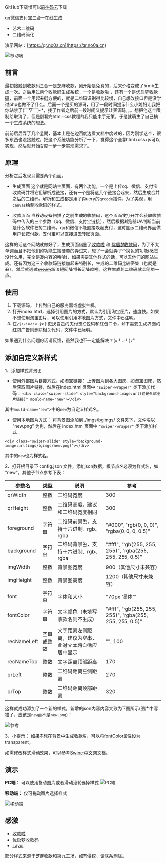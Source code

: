 ﻿﻿﻿﻿﻿﻿﻿﻿﻿﻿GitHub下载慢可以[前往码云](https://gitee.com/BWmelon/qrcode)下载﻿﻿﻿﻿﻿﻿﻿qq微信支付宝三合一在线生成 - 艺术二维码 - 二维码简化演示网站：[https://qr.no0a.cn](https://qr.no0a.cn)![移动端](https://imgs.bwmelon.com/20190922201943.png)## 前言最初接触到收款码三合一是芝麻收款，刚开始是免费的，后来价格变成了5rmb生成一次。之后用过两个收款码生成系统，一个是[收款啦](https://qr.52ecy.cn/) ，还有一个是[优启梦收款码](https://qrpay.uomg.com/)，前面一个用起来挺方便的，就是二维码识别得比较慢，自己想改接口但是没学过php也做不了什么。后面一个是买的源码，用了一段时间提示什么小媳妇让我把你站禁了(￣▽￣)~*，找了作者之后前一段时间又提示让买源码。。。想把他这个限制给取消了，但是刚看完html+css教程的我只能束手无策，于是就萌生了自己搞一个生成系统的想法。前前后后弄了几个星期，基本上是在边百度边看文档中度过的，因为刚学这个，很多东西也没接触过。把这个系统功能分析了一下，觉得这个全靠html+css+js可以实现，然后就开始百度一步一步实现需求了。## 原理分析之后发现只需要两个页面。 - 生成页面 这个就是网站主页面，有两个功能，一个是上传qq、微信、支付宝收款码并将它们解析成链接，还有一个是将这几个链接合起来，然后生成合并之后的二维码。解析和生成都是用了jQuery的`qrcode`插件，为了美观，用`canvas`绘制收款码的样式。 - 收款页面 当移动设备扫描了之前生成的收款码，这个页面被打开并会获取收款码中传入的三个参数（qq、微信、支付宝链接），然后根据浏览器UA判断当前是什么软件扫的二维码，qq和微信不能直接唤起支付，这时显示二维码界面供用户长按付款，支付宝可以直接进去转账页面。这样的话这个网站就做好了，生成页面借鉴了[收款啦](https://qr.52ecy.cn/) 和 [优启梦收款码](https://qrpay.uomg.com/)，为了不太单调而且不把他们的功能生搬硬套的弄过来，想了一会就弄了个换色的功能(感觉没什么用，完全是凑内容的哈哈)，如果需要其他样式的话，可以去他们的网站生成。还有因为这三个收款码链接加起来特别长，生成的二维码比较密集（也就是丑），然后就通过[~~suo.im~~](http://suo.im/)新浪短网址将长网址缩短，这样生成的二维码就会简单一点。## 使用 1. 下载源码，上传到自己的服务器或虚拟主机。 2. 打开index.html，选择引用图片的方式，默认为引用淘宝图片，速度快。如果不想使用淘宝图片，可以使用引用本地图片方式，文件中已注明。 2. 在`/js/index.js`中更换自己的支付宝红包码和红包口令，如不需要生成界面的红包广告则删除相关代码，文件中已标明。  如果遇到什么问题的话请反馈，虽然我也不一定能解决ヾ(๑╹◡╹)ﾉ"## 添加自定义新样式1、添加样式背景图- 使用外部图片链接方式，如淘宝链接：上传图片到各大图床，如淘宝图床，然后获取图片链接，然后在index.html 页面中 `"swiper-wrapper"` 类下添加代码：`<div class="swiper-slide" style="background-image:url(这是外部图片链接)" mould-name="new"></div>`其中`mould-name="new">`中的`new`为自定义样式名。- 使用本地图片方式：将背景图添加到 ./imgs/bgimgs/ 文件夹下，文件名以 "new.png" 为例，然后在 index.html 页面中 `"swiper-wrapper"` 类下添加样式：`<div class="swiper-slide" style="background-image:url(imgs/bgimgs/new.png)"></div>`其中的`new`也为样式名。2、打开根目录下 config.json 文件，添加json数据，根节点名必须为样式名，如 "new"，其他子节点参考下表：| 参数名 | 类型 | 说明 | 参考 || ------ | ------ | ------ | ------ || qrWidth | 整数 | 二维码宽度 | 300| qrHeight | 整数 | 二维码高度，建议和二维码宽度相同 | 300| foreground | 字符串 | 二维码前景色，支持十六进制、rgb、rgba | "#000", "rgb(0, 0, 0)", "rgba(0, 0, 0, 0.5)"| background | 字符串 | 二维码背景色，支持十六进制、rgb、rgba |  "#fff", "rgb(255, 255, 255)", "rgba(255, 255, 255, 0.5)"| imgWidth | 整数 | 背景图宽度 | 900（其他尺寸未兼容）| imgHeight | 整数 | 背景图高度 | 1200（其他尺寸未兼容）| font | 字符串 | 字体和大小 | "70px '黑体'"| fontColor | 字符串 | 文字颜色（未填写收款名则不生成） |  "#fff", "rgb(255, 255, 255)", "rgba(255, 255, 255, 0.5)"| recNameLeft | 空串或整数 | 文字距离左侧距离，建议为空串，此时文本将自适应居中显示 | "", 100| recNameTop | 整数 | 文字距离顶部距离 | 170| qrLeft | 整数 | 二维码距离左侧距离 | 270| qrTop | 整数 | 二维码距离顶部距离 | 320这样就成功添加了一个新的样式，新增的json内容内容大致为下图所示(图片中写错了，应该是`new`而不是`new.png`)：![参考](https://imgs.bwmelon.com/20190703230133.png)3、小提示：如果不想在背景中生成收款名，可以将fontColor属性设为transparent。如需修改样式滑动效果，可以参考[Swiper中文网](https://www.swiper.com.cn/api/index.html)文档。## 演示**PC端：**可以使用拖动图片或者滑动滚轮选择样式![PC端](https://imgs.bwmelon.com/20190703222357.gif)**移动端：**仅可拖动图片选择样式![移动端](https://imgs.bwmelon.com/20190703222427.gif)## 感激* [收款啦](https://qr.52ecy.cn/) * [优启梦收款码](https://qrpay.uomg.com/)* [Layui](https://www.layui.com/)部分样式来源于芝麻收款和第九工场，如有侵权，请联系删除。